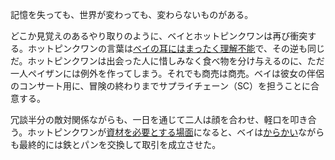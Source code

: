 <!-- title: リベスタルで元妻に再会したけどお互い記憶を失っていた -->
<!-- relationship: It's Complicated -->

記憶を失っても、世界が変わっても、変わらないものがある。

どこか見覚えのあるやり取りのように、ベイとホットピンクワンは再び衝突する。ホットピンクワンの言葉は[ベイの耳にはまったく理解不能](https://youtu.be/7bOe38rP7JQ?t=3182)で、その逆も同じだ。ホットピンクワンは出会った人に惜しみなく食べ物を分け与えるのに、ただ一人ペイザンには例外を作ってしまう。それでも商売は商売。ベイは彼女の伴侶のコンサート用に、冒険の終わりまでサプライチェーン（SC）を担うことに合意する。

冗談半分の敵対関係ながらも、一日を通じて二人は顔を合わせ、軽口を叩き合う。ホットピンクワンが[資材を必要とする場面](https://youtu.be/7bOe38rP7JQ?t=5192)になると、ベイは[からかい](https://youtu.be/7bOe38rP7JQ?t=4012)ながらも最終的には鉄とパンを交換して取引を成立させた。
